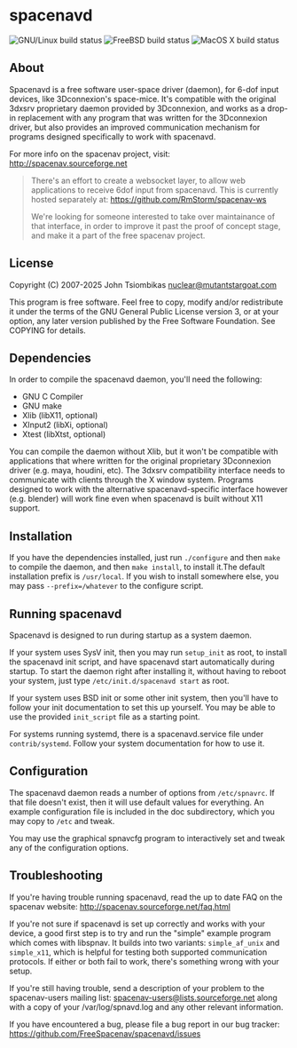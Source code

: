 spacenavd
=========

![GNU/Linux build status](https://github.com/FreeSpacenav/spacenavd/actions/workflows/build_gnulinux.yml/badge.svg)
![FreeBSD build status](https://github.com/FreeSpacenav/spacenavd/actions/workflows/build_freebsd.yml/badge.svg)
![MacOS X build status](https://github.com/FreeSpacenav/spacenavd/actions/workflows/build_macosx.yml/badge.svg)

About
-----
Spacenavd is a free software user-space driver (daemon), for 6-dof input
devices, like 3Dconnexion's space-mice. It's compatible with the original 3dxsrv
proprietary daemon provided by 3Dconnexion, and works as a drop-in replacement
with any program that was written for the 3Dconnexion driver, but also provides
an improved communication mechanism for programs designed specifically to work
with spacenavd.

For more info on the spacenav project, visit: http://spacenav.sourceforge.net

> There's an effort to create a websocket layer, to allow web applications to
> receive 6dof input from spacenavd. This is currently hosted separately at:
> https://github.com/RmStorm/spacenav-ws
>
> We're looking for someone interested to take over maintainance of that
> interface, in order to improve it past the proof of concept stage, and
> make it a part of the free spacenav project.

License
-------
Copyright (C) 2007-2025 John Tsiombikas <nuclear@mutantstargoat.com>

This program is free software. Feel free to copy, modify and/or redistribute it
under the terms of the GNU General Public License version 3, or at your option,
any later version published by the Free Software Foundation. See COPYING for
details.

Dependencies
------------
In order to compile the spacenavd daemon, you'll need the following:
 - GNU C Compiler
 - GNU make
 - Xlib (libX11, optional)
 - XInput2 (libXi, optional)
 - Xtest (libXtst, optional)

You can compile the daemon without Xlib, but it won't be compatible with
applications that where written for the original proprietary 3Dconnexion driver
(e.g. maya, houdini, etc). The 3dxsrv compatibility interface needs to
communicate with clients through the X window system. Programs designed to work
with the alternative spacenavd-specific interface however (e.g. blender) will
work fine even when spacenavd is built without X11 support.

Installation
------------
If you have the dependencies installed, just run `./configure` and then `make`
to compile the daemon, and then `make install`, to install it.The default
installation prefix is `/usr/local`. If you wish to install somewhere else, you
may pass `--prefix=/whatever` to the configure script.

Running spacenavd
-----------------
Spacenavd is designed to run during startup as a system daemon.

If your system uses SysV init, then you may run `setup_init` as root, to install
the spacenavd init script, and have spacenavd start automatically during
startup. To start the daemon right after installing it, without having to reboot
your system, just type `/etc/init.d/spacenavd start` as root.

If your system uses BSD init or some other init system, then you'll have to
follow your init documentation to set this up yourself. You may be able to
use the provided `init_script` file as a starting point.

For systems running systemd, there is a spacenavd.service file under
`contrib/systemd`. Follow your system documentation for how to use it.

Configuration
-------------
The spacenavd daemon reads a number of options from `/etc/spnavrc`. If
that file doesn't exist, then it will use default values for everything. An
example configuration file is included in the doc subdirectory, which you may
copy to `/etc` and tweak.

You may use the graphical spnavcfg program to interactively set and tweak any
of the configuration options.

Troubleshooting
---------------
If you're having trouble running spacenavd, read the up to date FAQ on the
spacenav website: http://spacenav.sourceforge.net/faq.html

If you're not sure if spacenavd is set up correctly and works with your device,
a good first step is to try and run the "simple" example program which comes
with libspnav. It builds into two variants: `simple_af_unix` and `simple_x11`,
which is helpful for testing both supported communication protocols. If either
or both fail to work, there's something wrong with your setup.

If you're still having trouble, send a description of your problem to the
spacenav-users mailing list: spacenav-users@lists.sourceforge.net along with a
copy of your /var/log/spnavd.log and any other relevant information.

If you have encountered a bug, please file a bug report in our bug tracker:
https://github.com/FreeSpacenav/spacenavd/issues
